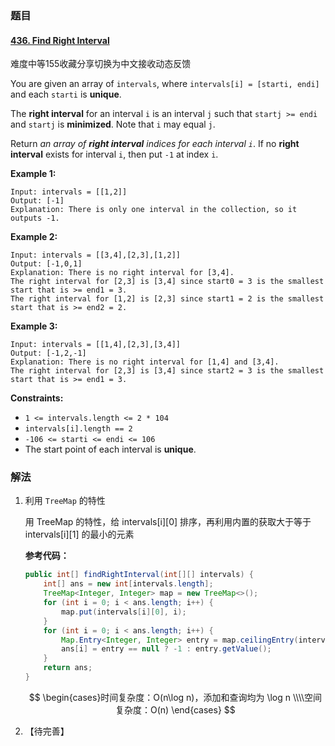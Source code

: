 ### 题目

#### [436. Find Right Interval](https://leetcode.cn/problems/find-right-interval/)

难度中等155收藏分享切换为中文接收动态反馈

You are given an array of `intervals`, where `intervals[i] = [starti, endi]` and each `starti` is **unique**.

The **right interval** for an interval `i` is an interval `j` such that `startj >= endi` and `startj` is **minimized**. Note that `i` may equal `j`.

Return *an array of **right interval** indices for each interval `i`*. If no **right interval** exists for interval `i`, then put `-1` at index `i`.

 

**Example 1:**

```
Input: intervals = [[1,2]]
Output: [-1]
Explanation: There is only one interval in the collection, so it outputs -1.
```

**Example 2:**

```
Input: intervals = [[3,4],[2,3],[1,2]]
Output: [-1,0,1]
Explanation: There is no right interval for [3,4].
The right interval for [2,3] is [3,4] since start0 = 3 is the smallest start that is >= end1 = 3.
The right interval for [1,2] is [2,3] since start1 = 2 is the smallest start that is >= end2 = 2.
```

**Example 3:**

```
Input: intervals = [[1,4],[2,3],[3,4]]
Output: [-1,2,-1]
Explanation: There is no right interval for [1,4] and [3,4].
The right interval for [2,3] is [3,4] since start2 = 3 is the smallest start that is >= end1 = 3.
```

 

**Constraints:**

- `1 <= intervals.length <= 2 * 104`
- `intervals[i].length == 2`
- `-106 <= starti <= endi <= 106`
- The start point of each interval is **unique**.



### 解法

1. 利用 `TreeMap` 的特性

   用 TreeMap 的特性，给 intervals[i][0] 排序，再利用内置的获取大于等于 intervals[i][1] 的最小的元素

   **参考代码：**

   ```java
   public int[] findRightInterval(int[][] intervals) {
       int[] ans = new int[intervals.length];
       TreeMap<Integer, Integer> map = new TreeMap<>();
       for (int i = 0; i < ans.length; i++) {
           map.put(intervals[i][0], i);
       }
       for (int i = 0; i < ans.length; i++) {
           Map.Entry<Integer, Integer> entry = map.ceilingEntry(intervals[i][1]);
           ans[i] = entry == null ? -1 : entry.getValue();
       }
       return ans;
   }
   ```

   $$
   \begin{cases}时间复杂度：O(n\log n)，添加和查询均为 \log n \\\\空间复杂度：O(n) \end{cases}
   $$

   

2. 【待完善】